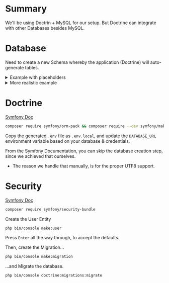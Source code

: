# Summary

We'll be using Doctrin + MySQL for our setup. But Doctrine can integrate with other Databases besides MySQL.

# Database

Need to create a new Schema whereby the application (Doctrine) will auto-generate tables.

<details>
<summary>Example with placeholders</summary>

```sql
CREATE USER '<your-app-user>'@'localhost' IDENTIFIED WITH mysql_native_password BY '<your-app-password';
DROP DATABASE IF EXISTS <your-new-schema>;
CREATE DATABASE <your-new-schema> CHARACTER SET utf8mb4 COLLATE utf8mb4_unicode_ci;
GRANT ALL ON <your-new-schema>.* TO '<your-app-user>'@'localhost';
```
</details>

<details>
<summary>More realistic example</summary>

```sql
CREATE USER 'noteduser'@'localhost' IDENTIFIED WITH mysql_native_password BY 'passwordofmanycharacters';
DROP DATABASE IF EXISTS notedapp;
CREATE DATABASE notedapp CHARACTER SET utf8mb4 COLLATE utf8mb4_unicode_ci;
GRANT ALL ON notedapp.* TO 'noteduser'@'localhost';
```
</details>

# Doctrine
[Symfony Doc](https://symfony.com/doc/4.4/doctrine.html)
```bash
composer require symfony/orm-pack && composer require --dev symfony/maker-bundle
```

Copy the generated `.env` file as `.env.local`, and update the `DATABASE_URL` environment variable based on your database & credentials.

From the Symfony Documentation, you can skip the database creation step, since we achieved that ourselves.
- The reason we handle that manually, is for the proper UTF8 support.

# Security
[Symfony Doc](https://symfony.com/doc/4.4/security.html)
```bash
composer require symfony/security-bundle
```

Create the User Entity
```bash
php bin/console make:user
```
Press `Enter` all the way through, to accept the defaults.

Then, create the Migration...
```bash
php bin/console make:migration
```
...and Migrate the database.
```bash
php bin/console doctrine:migrations:migrate
```
